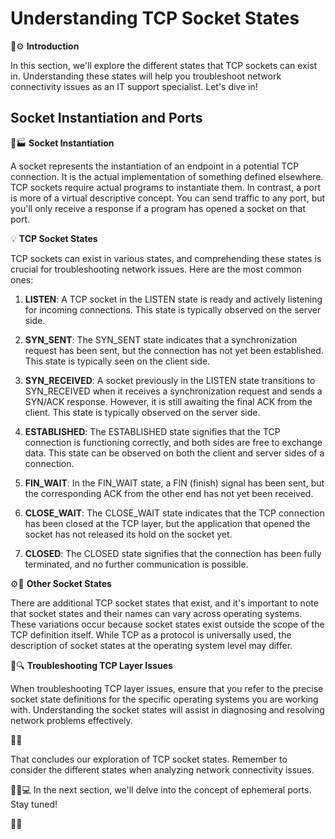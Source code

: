 # Understanding TCP Socket States

🔌⚙️ **Introduction**

In this section, we'll explore the different states that TCP sockets can exist in. Understanding these states will help you troubleshoot network connectivity issues as an IT support specialist. Let's dive in!

## Socket Instantiation and Ports

🔌🏭 **Socket Instantiation**

A socket represents the instantiation of an endpoint in a potential TCP connection. It is the actual implementation of something defined elsewhere. TCP sockets require actual programs to instantiate them. In contrast, a port is more of a virtual descriptive concept. You can send traffic to any port, but you'll only receive a response if a program has opened a socket on that port.

💡 **TCP Socket States**

TCP sockets can exist in various states, and comprehending these states is crucial for troubleshooting network issues. Here are the most common ones:

1. **LISTEN**: A TCP socket in the LISTEN state is ready and actively listening for incoming connections. This state is typically observed on the server side.

2. **SYN_SENT**: The SYN_SENT state indicates that a synchronization request has been sent, but the connection has not yet been established. This state is typically seen on the client side.

3. **SYN_RECEIVED**: A socket previously in the LISTEN state transitions to SYN_RECEIVED when it receives a synchronization request and sends a SYN/ACK response. However, it is still awaiting the final ACK from the client. This state is typically observed on the server side.

4. **ESTABLISHED**: The ESTABLISHED state signifies that the TCP connection is functioning correctly, and both sides are free to exchange data. This state can be observed on both the client and server sides of a connection.

5. **FIN_WAIT**: In the FIN_WAIT state, a FIN (finish) signal has been sent, but the corresponding ACK from the other end has not yet been received.

6. **CLOSE_WAIT**: The CLOSE_WAIT state indicates that the TCP connection has been closed at the TCP layer, but the application that opened the socket has not released its hold on the socket yet.

7. **CLOSED**: The CLOSED state signifies that the connection has been fully terminated, and no further communication is possible.

⚙️🧩 **Other Socket States**

There are additional TCP socket states that exist, and it's important to note that socket states and their names can vary across operating systems. These variations occur because socket states exist outside the scope of the TCP definition itself. While TCP as a protocol is universally used, the description of socket states at the operating system level may differ.

🔧🔍 **Troubleshooting TCP Layer Issues**

When troubleshooting TCP layer issues, ensure that you refer to the precise socket state definitions for the specific operating systems you are working with. Understanding the socket states will assist in diagnosing and resolving network problems effectively.

🔌💡

That concludes our exploration of TCP socket states. Remember to consider the different states when analyzing network connectivity issues.

🕵️‍♀️💻 In the next section, we'll delve into the concept of ephemeral ports. Stay tuned!

🔗🚪